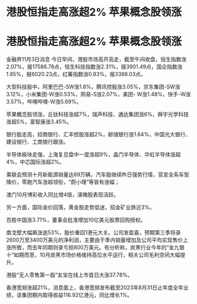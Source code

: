 # 港股恒指走高涨超2% 苹果概念股领涨

# 港股恒指走高涨超2% 苹果概念股领涨

金融界11月3日消息
今日早间，港股市场高开高走，截至午间收盘，恒生指数涨2.07%，报17586.78点，恒生科技指数涨2.31%，报3901.49点，国企指数涨1.85%，报6020.23点，红筹指数涨0.83%，报3388.03点。

大型科技股中，阿里巴巴-SW涨1.8%，腾讯控股涨3.05%，京东集团-SW涨3.12%，小米集团-W涨0.53%，网易-S涨2.07%，美团-
W涨1.48%，快手-W涨3.57%，哔哩哔哩-W涨5.69%。

苹果概念股领涨，丘钛科技涨超7%，瑞声科技、通达集团涨6%，舜宇光学科技涨超5%，富智康涨3.45%。

银行股走高，招商银行、汇丰控股涨超2%，邮储银行涨1.64%，中国光大银行、建设银行、工商银行跟涨。

半导体板块走强，上海复旦盘中一度涨超9%，晶门半导体、华虹半导体涨超4%，中芯国际涨超2%。

乘联会预测十月新能源销量达89万辆，汽车股继续昨日强势行情，官宣全系车型降价，零跑汽车涨超领衔，“蔚小理”等皆有涨幅；

澳门10月博彩收入同比增4倍，濠赌股表现活跃。

另一方面，国际金价回落，黄金股走势低迷，招金矿业跌近3%。

百胜中国涨3.71%，董事会批准增加10亿美元股票回购授权。

南戈壁大幅飙涨逾53%，股价重回1港元大关。公司发盈喜，预期第三季将录2600万至3400万美元的净利润，主要由于季内销量增加及公司平均实现售价上涨所致，而去年同期则录亏损800万美元。有分析称，炭黑行业今年的“金九银十”如期而至，10月炭黑市场价格维持高位水平运行，相关公司毛利空间大幅提升。

港股“无人零售第一股”友宝在线上市首日大涨37.78%。

香港宽频涨超21%，消息面上，香港宽频发布截至2023年8月31日止年度全年业绩，该集团期内取得收益116.92亿港元，同比增长1%。

